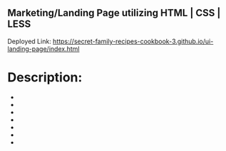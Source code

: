 ## Marketing/Landing Page utilizing HTML | CSS | LESS

Deployed Link: https://secret-family-recipes-cookbook-3.github.io/ui-landing-page/index.html

# Description:
  - 
  - 
  - 
  - 
  - 
  - 
  - 
